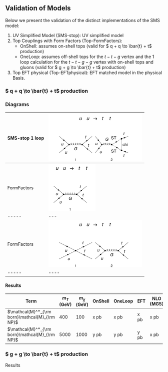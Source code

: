 ## Validation of Models


Below we present the validation of the distinct implementations of the SMS model:

 1. UV Simplified Model (SMS-stop): UV simplified model
 1. Top Couplings with Form Factors (Top-FormFactors):
    - OnShell: assumes on-shell tops (valid for $ q + q \to \bar{t} + t$ production)
    - OneLoop: assumes off-shell tops for the $t-t-g$ vertex and the 1 loop calculation for the $t-t-g-g$ vertex with on-shell tops and gluons (valid for $ g + g \to \bar{t} + t$ production)
  1. Top EFT physical (Top-EFTphysical): EFT matched model in the physical Basis.


### $ q + q \to \bar{t} + t$ production

### Diagrams

| SMS-stop 1 loop | <img src="../mathematicaNBs/matching/SMS-stop-uutt-loop.png" width="300" height="150"> |
| ----- | --- |
| FormFactors | <img src="../mathematicaNBs/matching/Top-FormFactors-uutt-loop.png" height="150"> |
| ----- | --- |
| FormFactors | <img src="../mathematicaNBs/matching/Top-EFTphysical_simple-uutt-loop.png" height="150"> |
| ----- | ---- |

#### Results

  | Term        | $m_{T}$ (GeV) | $m_{\chi}$ (GeV) | OnShell | OneLoop |   EFT  | NLO (MG5) |
  | ----------- | ------------- | ---------------- | ------- | ------- | ------ | --------- |
  |$\mathcal{M}^*_{\rm born}\mathcal{M}_{\rm NP}$ |      400      |         100      |   x pb  |   x pb  |   x pb | x pb |
  |$\mathcal{M}^*_{\rm born}\mathcal{M}_{\rm NP}$ |     5000      |         1000     |   y pb  |   y pb  |   y pb | x pb |
  



### $ g + g \to \bar{t} + t$ production

Results
